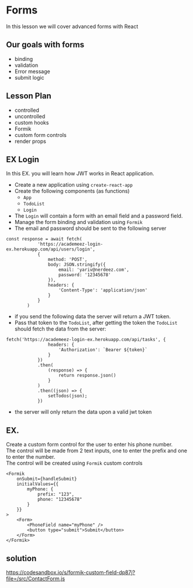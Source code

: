 # Forms

In this lesson we will cover advanced forms with React

## Our goals with forms

- binding
- validation
- Error message
- submit logic

## Lesson Plan

- controlled
- uncontrolled
- custom hooks
- Formik
- custom form controls
- render props

## EX Login

In this EX. you will learn how JWT works in React application.
- Create a new application using `create-react-app`
- Create the following components (as functions)
  - `App`
  - `TodoList`
  - `Login`
- The `Login` will contain a form with an email field and a password field.
- Manage the form binding and validation using `Formik`
- The email and password should be sent to the following server

```
const response = await fetch(
			'https://academeez-login-ex.herokuapp.com/api/users/login',
			{
				method: 'POST',
				body: JSON.stringify({
					email: 'yariv@nerdeez.com',
					password: '12345678'
				}),
				headers: {
					'Content-Type': 'application/json'
				}
			}
		)
```
- if you send the following data the server will return a JWT token.
- Pass that token to the `TodoList`, after getting the token the `TodoList` should fetch the data from the server:

```
fetch('https://academeez-login-ex.herokuapp.com/api/tasks', {
				headers: {
					'Authorization': `Bearer ${token}`
				}
			})
			.then(
				(response) => {
					return response.json()
				}
			)
			.then((json) => {
				setTodos(json);
			})
```
- the server will only return the data upon a valid jwt token





## EX.

Create a custom form control for the user to enter his phone number.  
The control will be made from 2 text inputs, one to enter the prefix and one to enter the number.  
The control will be created using `Formik` custom controls

```
<Formik
	onSubmit={handleSubmit}
	initialValues={{
		myPhone: {
			prefix: "123",
			phone: "12345678"
		}
	}}
>
	<Form>
		<PhoneField name="myPhone" />
		<button type="submit">Submit</button>
	</Form>
</Formik>
```

## solution

https://codesandbox.io/s/formik-custom-field-dp87j?file=/src/ContactForm.js